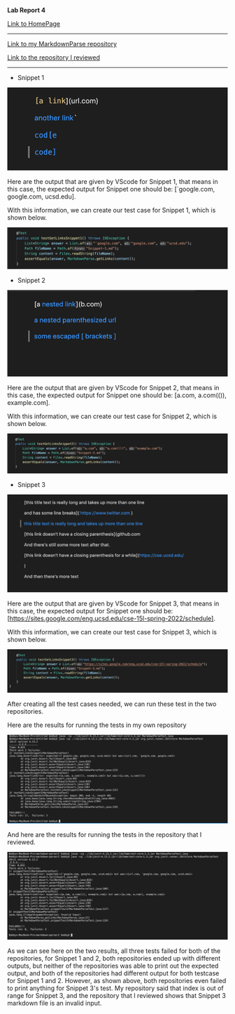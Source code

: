 **Lab Report 4**

[Link to HomePage](https://bobbyyuuuu.github.io/Caramel/index.html)

---
[Link to my MarkdownParse repository](https://github.com/BobbyYuuuu/markdown-parser)

[Link to the repository I reviewed](https://github.com/httrieu/markdown-parser)

---
- Snippet 1

![Picture 1](labrep43.png)

Here are the output that are given by VScode for Snippet 1, that means in this case, the expected output for Snippet one should be: [`google.com, google.com, ucsd.edu].

With this information, we can create our test case for Snippet 1, which is shown below.

![Picture 2](labrep46.png)

- Snippet 2

![Picture 1](labrep44.png)

Here are the output that are given by VScode for Snippet 2, that means in this case, the expected output for Snippet one should be: [a.com, a.com(()), example.com].

With this information, we can create our test case for Snippet 2, which is shown below.

![Picture 2](labrep47.png)

- Snippet 3

![Picture 1](labrep45.png)

Here are the output that are given by VScode for Snippet 3, that means in this case, the expected output for Snippet one should be: [https://sites.google.com/eng.ucsd.edu/cse-15l-spring-2022/schedule].

With this information, we can create our test case for Snippet 3, which is shown below.

![Picture 2](labrep48.png)


After creating all the test cases needed, we can run these test in the two repositories.

Here are the results for running the tests in my own repository

![Picutre 1](labrep42.png)

And here are the results for running the tests in the repository that I reviewed.

![Picutre 1](labrep41.png)

As we can see here on the two results, all three tests failed for both of the repositories, for Snippet 1 and 2, both repositories ended up with different outputs, but neither of the repositories was able to print out the expected output, and both of the repositories had different output for both testcase for Snippet 1 and 2. However, as shown above, both repositories even failed to print anything for Snippet 3's test. My repository said that index is out of range for Snippet 3, and the repository that I reviewed shows that Snippet 3 markdown file is an invalid input.

